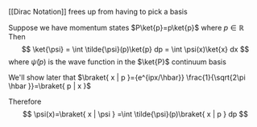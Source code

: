 [[Dirac Notation]] frees up from having to pick a basis

Suppose we have momentum states $P\ket{p}=p\ket{p}$ where $p\in \mathbb{R}$
Then $$
\ket{\psi} = \int \tilde{\psi}(p)\ket{p} dp = \int \psi(x)\ket{x} dx
$$
where $\tilde{\psi}(p)$ is the wave function in the $\ket{P}$ continuum basis

We'll show later that $\braket{ x | p }={e^{ipx/\hbar}} \frac{1}{\sqrt{2\pi \hbar }}=\braket{ p | x }$


Therefore $$
\psi(x)=\braket{ x | \psi } =\int \tilde{\psi}(p)\braket{ x | p } dp
$$
